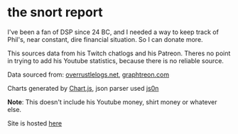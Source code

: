 # the snort report

I've been a fan of DSP since 24 BC, and I needed a way to keep track of Phil's, near constant, dire financial situation. So I can donate more.

This sources data from his Twitch chatlogs and his Patreon. Theres no point in trying to add his Youtube statistics, because there is no reliable source.

Data sourced from: [overrustlelogs.net](https://overrustlelogs.net/Darksydephil%20chatlog), [graphtreon.com](https://graphtreon.com/creator/darksydephil)

Charts generated by [Chart.js](http://www.chartjs.org), json parser used [js0n](https://github.com/quartzjer/js0n)

**Note**: This doesn't include his Youtube money, shirt money or whatever else.

Site is hosted [here](https://takeiteasy.github.io/darksydephil/)
